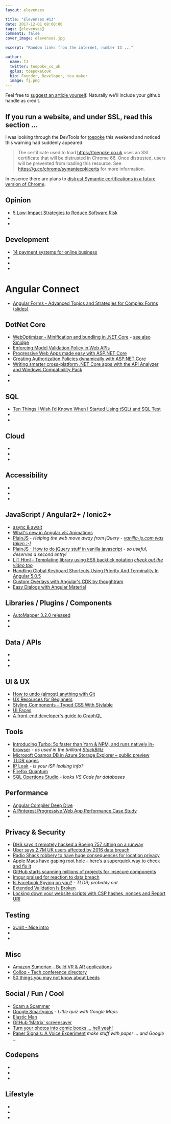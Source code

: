 ```yaml
---
layout: elevenses

title: "Elevenses #13"
date: 2017-12-01 08:00:00
tags: [elevenses]
comments: false
cover_image: elevenses.jpg

excerpt: "Random links from the internet, number 13 ..."

author:
  name: fJ
  twitter: toepoke_co_uk
  gplus: toepokeCoUk
  bio: Founder, Developer, tea maker
  image: fj.png
---
```


Feel free to [suggest an article yourself](https://github.com/toepoke/toepoke.github.io/issues).  Naturally we'll include your github handle as credit.

## If you run a website, and under SSL, read this section ...
I was looking through the DevTools for [toepoke](https://toepoke.co.uk) this weekend and noticed this warning had suddenly appeared:
> The certificate used to load https://toepoke.co.uk uses an SSL certificate that will be distrusted in Chrome 66. Once distrusted, users will be prevented from loading this resource. See https://g.co/chrome/symantecpkicerts for more information.

In essence there are plans to [distrust Symantic certifications in a future version of Chrome](https://security.googleblog.com/2017/09/chromes-plan-to-distrust-symantec.html).

## Opinion
* [5 Low-Impact Strategies to Reduce Software Risk](https://blog.submain.com/reduce-software-risk/)
* []()
* []()

## Development
* [14 payment systems for online business](https://dev.to/iriskatastic/14-payment-systems-for-online-business-ba5)
* []()
* []()
* []()

# Angular Connect
* [Angular Forms - Advanced Topics and Strategies for Complex Forms (slides)](https://docs.google.com/presentation/d/e/2PACX-1vTS20UdnMGqA3ecrv7ww_7CDKQM8VgdH2tbHl94aXgEsYQ2cyjq62ydU3e3ZF_BaQ64kMyQa0INe2oI/pub?start=false&loop=false&delayms=3000&slide=id.p )

## DotNet Core
* [WebOptimizer - Minification and bundling in .NET Core](https://www.hanselman.com/blog/WebOptimizerABundlerAndMinifierForASPNETCore.aspx) - [see also Smidge](https://www.hanselman.com/blog/LightweightBundlingMinifyingAndCompressionForCSSAndJavaScriptWithASPNETCoreAndSmidge.aspx)
* [Enforcing Model Validation Policy in Web APIs](https://ardalis.com/enforcing-model-validation-policy-in-web-apis)
* [Progressive Web Apps made easy with ASP.NET Core](https://madskristensen.net/blog/progressive-web-apps-made-easy-with-aspnet-core/)
* [Creating Authorization Policies dynamically with ASP.NET Core](https://www.jerriepelser.com/blog/creating-dynamic-authorization-policies-aspnet-core/)
* [Writing smarter cross-platform .NET Core apps with the API Analyzer and Windows Compatibility Pack](https://www.hanselman.com/blog/WritingSmarterCrossplatformNETCoreAppsWithTheAPIAnalyzerAndWindowsCompatibilityPack.aspx)
* []()
* []()

## SQL
* [Ten Things I Wish I’d Known When I Started Using tSQLt and SQL Test](https://www.red-gate.com/simple-talk/sql/sql-tools/ten-things-i-wish-id-known-when-i-started-using-tsqlt-and-sql-test/)
* []()
* []()

## Cloud
* []()
* []()
* []()

## Accessibility
* []()
* []()
* []()

## JavaScript / Angular2+ / Ionic2+
* [async & await](https://davidwalsh.name/async-await)
* [What's new in Angular v5: Animations](https://netbasal.com/whats-new-in-angular-v5-animations-274ee7ac78c6)
* [PlainJS](https://plainjs.com/) - *Helping the web move away from jQuery* - *[vanilla-js.com was taken :-)](http://vanilla-js.com/)*
* [PlainJS - How to do jQuery stuff in vanilla javascript](https://plainjs.com/javascript/) - *so useful, deserves a second entry!*
* [LIT Html - Templating library using ES6 backtick notation](https://github.com/PolymerLabs/lit-html/blob/master/README.md) *[check out the video too](https://www.youtube.com/watch?v=ruql541T7gc)*
* [Handling Global Keyboard Shortcuts Using Priority And Terminality In Angular 5.0.5](https://www.bennadel.com/blog/3382-handling-global-keyboard-shortcuts-using-priority-and-terminality-in-angular-5-0-5.htm)
* [Custom Overlays with Angular's CDK by thoughtram](https://blog.thoughtram.io/angular/2017/11/20/custom-overlays-with-angulars-cdk.html)
* [Easy Dialogs with Angular Material](https://blog.thoughtram.io/angular/2017/11/13/easy-dialogs-with-angular-material.html)

## Libraries / Plugins / Components
* [AutoMapper 3.2.0 released](https://jimmybogard.com/automapper-6-2-0-released/)
* []()
* []()

## Data / APIs
* []()
* []()
* []()

## UI & UX
* [How to undo (almost) anything with Git](https://github.com/blog/2019-how-to-undo-almost-anything-with-git)
* [UX Resources for Beginners](http://jessicaivins.net/ux-resources-for-beginners)
* [Styling Components - Typed CSS With Stylable](https://24ways.org/2017/styling-components-typed-css-with-stylable)
* [UI Faces](https://uifaces.com/)
* [A front-end developer's guide to GraphQL](https://css-tricks.com/front-end-developers-guide-graphql/)

## Tools
* [Introducing Turbo: 5x faster than Yarn & NPM, and runs natively in-browser](https://medium.com/@ericsimons/introducing-turbo-5x-faster-than-yarn-npm-and-runs-natively-in-browser-cc2c39715403) - *as used in the brilliant [StackBlitz](https://stackblitz.com/)*
* [Microsoft Cosmos DB in Azure Storage Explorer – public preview](https://azure.microsoft.com/en-us/blog/microsoft-cosmos-db-in-azure-storage-explorer/)
* [TLDR pages](http://tldr.sh/)
* [IP Leak](https://ipleak.net) - *is your ISP leaking info?*
* [Firefox Quantum](https://www.mozilla.org/en-GB/firefox)
* [SQL Opertions Studio](https://github.com/Microsoft/sqlopsstudio/blob/master/README.md) - *looks VS Code for databases*

## Performance
* [Angular Compiler Deep Dive](https://blog.angularindepth.com/a-deep-deep-deep-deep-deep-dive-into-the-angular-compiler-5379171ffb7a)
* [A Pinterest Progressive Web App Performance Case Study](https://medium.com/@addyosmani/a-pinterest-progressive-web-app-performance-case-study-3bd6ed2e6154)
* []()

## Privacy & Security
* [DHS says it remotely hacked a Boeing 757 sitting on a runway](https://nakedsecurity.sophos.com/2017/11/15/dhs-says-it-remotely-hacked-a-boeing-757-sitting-on-a-runway/)
* [Uber says 2.7M UK users affected by 2016 data breach](https://techcrunch.com/2017/11/29/uber-says-2-7m-uk-users-affected-by-2016-data-breach)
* [Radio Shack robbery to have huge consequences for location privacy](https://nakedsecurity.sophos.com/2017/11/29/radio-shack-robbery-to-have-huge-consequences-for-location-privacy/)
* [Apple Macs have gaping root hole – here’s a superquick way to check and fix it](https://nakedsecurity.sophos.com/2017/11/28/apple-macs-have-gaping-root-hole-heres-a-superquick-way-to-check-and-fix-it/)
* [GitHub starts scanning millions of projects for insecure components](https://nakedsecurity.sophos.com/2017/11/21/github-starts-scanning-millions-of-projects-for-insecure-components/)
* [Imgur praised for reaction to data breach](https://www.enterprisetimes.co.uk/2017/11/27/imgur-praised-reaction-data-breach/)
* [Is Facebook Spying on you?](https://gimletmedia.com/episode/109-facebook-spying) - *TLDR; probably not*
* [Extended Validation Is Broken](https://stripe.ian.sh/)
* [Locking down your website scripts with CSP hashes, nonces and Report URI](https://www.troyhunt.com/locking-down-your-website-scripts-with-csp-hashes-nonces-and-report-uri)

## Testing
* [xUnit - Nice intro](https://andrewlock.net/creating-parameterised-tests-in-xunit-with-inlinedata-classdata-and-memberdata/)
* []()
* []()

## Misc
* [Amazon Sumerian - Build VR & AR applications](https://aws.amazon.com/sumerian)
* [Colloq - Tech conference directory](https://colloq.io/)
* [50 things you may not know about Leeds](https://leeds-list.com/culture/things-you-probably-dont-know-about-leeds)

## Social / Fun / Cool
* [Scam a Scammer](https://www.rescam.org)
* [Google Smartypins](https://smartypins.withgoogle.com/) - *Little quiz with Google Maps*
* [Elastic Man](http://www.adultswim.com/etcetera/elastic-man/)
* [GitHub 'Matrix' screensaver](http://winterbe.github.io/github-matrix-screensaver)
* [Turn your photos into comic books ... hell yeah!](https://play.google.com/store/apps/details?id=com.google.android.apps.photolab.storyboard)
* [Paper Signals: A Voice Experiment](https://papersignals.withgoogle.com) *make stuff with paper ... and Google ...*

## Codepens
* []()
* []()
* []()

## Lifestyle
* []()
* []()
* []()

